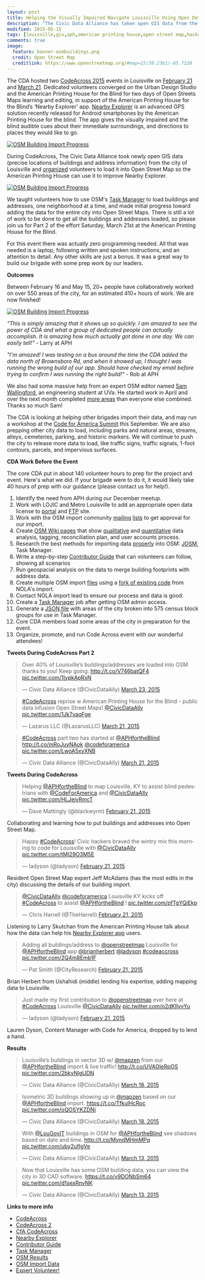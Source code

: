 ```yaml
---
layout: post
title: Helping the Visually Impaired Navigate Louisville Using Open Data
description: "The Civic Data Alliance has taken open GIS data from the city of Louisville and organized volunteers to load it into Open Street Map so the American Printing House can use it in their mobile app for the visually impaired."
modified: 2015-05-15
tags: [louisville,gis,aph,american printing house,open street map,hackathon,lojic,code for america]
comments: true
image:
  feature: banner-osmbuildings.png
  credit: Open Street Map
  creditlink: https://www.openstreetmap.org/#map=15/38.2361/-85.7220
---
```

The CDA hosted two [CodeAcross 2015](http://www.codeforamerica.org/events/codeacross-2015/) events in Louisville on [February 21](http://www.meetup.com/Louisville-Civic-Data-Alliance/events/219829803/) and [March 21](http://www.meetup.com/Louisville-Civic-Data-Alliance/events/220786152/). Dedicated volunteers converged on the  Urban Design Studio and the American Printing House for the Blind for two days of Open Streets Maps learning and editing, in support of the American Printing House for the Blind’s ‘Nearby Explorer’ app.  [Nearby Explorer](https://play.google.com/store/apps/details?id=org.aph.avigenie) is an advanced GPS solution recently released for Android smartphones by the American Printing House for the blind. The app gives the visually impaired and the blind audible cues about their immediate surroundings, and directions to places they would like to go. 

[![OSM Building Import Progress](/images/screenshot-building-progress.jpg)](http://tasks.openstreetmap.us/job/50)

During CodeAcross, The Civic Data Alliance took newly open GIS data (precise locations of buildings and address information) from the city of Louisville and [organized](http://wiki.openstreetmap.org/wiki/Louisville,_Kentucky/Building_Outlines_Import/Contributor_Guide) volunteers to load it into Open Street Map so the American Printing House can use it to improve Nearby Explorer.

[![OSM Building Import Progress](/images/screenshot-building-editing.jpg)](http://wiki.openstreetmap.org/wiki/Louisville,_Kentucky/Building_Outlines_Import/Contributor_Guide)

We taught volunteers how to use OSM's [Task Manager](http://tasks.openstreetmap.us/job/50) to load buildings and addresses, one neighborhood at a time, and made initial progress toward adding the data for the entire city into Open Street Maps. There is still a lot of work to be done to get all the buildings and addresses loaded, so please join us for Part 2 of the effort Saturday, March 21st at the American Printing House for the Blind. 

For this event there was actually zero programming needed.  All that was needed is a laptop, following written and spoken instructions, and an attention to detail.  Any other skills are just a bonus.  It was a great way to build our brigade with some prep work by our leaders.

**Outcomes**

Between February 16 and May 15, 20+ people have collaboratively worked on over 550 areas of the city, for an estimated 410+ hours of work.  We are now finished!

[![OSM Building Import Progress](/images/screenshot-building-animation.gif)](http://tasks.openstreetmap.us/job/50)

*"This is simply amazing that it shows up so quickly.   I am amazed to see the power of CDA and what a group of dedicated people can actually accomplish. It is amazing how much actually got done in one day. We can easily tell!"* - Larry at APH

*"I'm amazed! I was testing on a bus around the time the CDA added the data north of Brownsboro Rd, and when it showed up, I thought I was running the wrong build of our app. Should have checked my email before trying to confirm I was running the right build!"* - Rob at APH

We also had some massive help from an expert OSM editor named [Sam Wallingford](http://www.openstreetmap.org/user/Omnific), an engineering student at UVa.  He started work in April and over the next month completed [more areas](https://docs.google.com/spreadsheets/d/1Hvd-Ix42pkISHrbU6zZ0Be-PvggtBFa9VvNDHWvyhF0/edit#gid=0) than everyone else combined.  Thanks so much Sam!

The CDA is looking at helping other brigades import their data, and may run a workshop at the [Code for America Summit](http://www.codeforamerica.org/summit/) this September.  We are also prepping other city data to load, including parks and natural areas, streams, alleys, cemeteries, parking, and historic markers.  We will continue to push the city to release more data to load, like traffic signs, traffic signals, 1-foot contours, parcels, and impervious surfaces.

**CDA Work Before the Event**

The core CDA put in about 140 volunteer hours to prep for the project and event. Here's what we did. If your brigade were to do it, it would likely take 40 hours of prep with our guidance (please contact us for help!).

1. Identify the need from APH during our December meetup.
2. Work with LOJIC and Metro Louisville to add an appropriate open data license to [portal](http://portal.louisvilleky.gov/content/terms-use-accessibility-data-policy) and [FTP](ftp://ftp.lojic.org/pub/federal/) site.
3. Work with the OSM import community [mailing](https://lists.openstreetmap.org/listinfo/imports) [lists](https://lists.openstreetmap.org/listinfo/imports-us) to get approval for our import.
4. Create [OSM Wiki pages](http://wiki.openstreetmap.org/wiki/Louisville,_Kentucky/Building_Outlines_Import) that show [qualitative](http://wiki.openstreetmap.org/wiki/Louisville,_Kentucky/Building_Outlines_Import/OSMvsGISOverlapExamples) and [quantitative](http://wiki.openstreetmap.org/wiki/Louisville,_Kentucky/Building_Outlines_Import#Building_Outlines) data analysis, tagging, reconciliation plan, and user accounts process.
5. Research the best methods for importing data [properly](http://wiki.openstreetmap.org/wiki/Import/Guidelines) into OSM: [JOSM](https://josm.openstreetmap.de/), Task Manager.
6. Write a step-by-step [Contributor Guide](http://wiki.openstreetmap.org/wiki/Louisville,_Kentucky/Building_Outlines_Import/Contributor_Guide) that can volunteers can follow, showing all scenarios
7. Run geospacial analysis on the data to merge building footprints with address data.
8. Create multiple OSM import [files](https://github.com/civicdata/louisville-buildings/tree/data-bg/osm) using a [fork of existing code](https://github.com/civicdata/louisville-buildings) from NOLA's import.
9. Contact NOLA import lead to ensure our process and data is good.
10. Create a [Task Manager](http://tasks.openstreetmap.us/job/50) job after getting OSM admin access.
11. Generate a [JSON file](https://raw.githubusercontent.com/civicdata/louisville-buildings/master/blockgroups-importurl-900913.geojson) with areas of the city broken into 575 census block groups for use in Task Manager.
12. Core CDA members load some areas of the city in preparation for the event.
13. Organize, promote, and run Code Across event with our wonderful attendees!

**Tweets During CodeAcross Part 2**

<blockquote class="twitter-tweet" lang="en"><p>Over 40% of Louisville’s buildings/addresses are loaded into OSM thanks to you! Keep going: <a href="http://t.co/V746batQF4">http://t.co/V746batQF4</a> <a href="http://t.co/1IypkApRxN">pic.twitter.com/1IypkApRxN</a></p>&mdash; Civic Data Alliance (@CivicDataAlly) <a href="https://twitter.com/CivicDataAlly/status/580034277657718784">March 23, 2015</a></blockquote>

<blockquote class="twitter-tweet" lang="en"><p><a href="https://twitter.com/hashtag/CodeAcross?src=hash">#CodeAcross</a> reprise w American Printing House for the Blind - public data infusion Open Street Maps! <a href="https://twitter.com/CivicDataAlly">@CivicDataAlly</a> <a href="http://t.co/1Jk7vaqFge">pic.twitter.com/1Jk7vaqFge</a></p>&mdash; Lazarus LLC (@LazarusLLC) <a href="https://twitter.com/LazarusLLC/status/579281928374857728">March 21, 2015</a></blockquote>

<blockquote class="twitter-tweet" lang="en"><p><a href="https://twitter.com/hashtag/CodeAcross?src=hash">#CodeAcross</a> part two has started at <a href="https://twitter.com/APHfortheBlind">@APHfortheBlind</a> <a href="http://t.co/mRoJuyNAok">http://t.co/mRoJuyNAok</a> <a href="https://twitter.com/codeforamerica">@codeforamerica</a> <a href="http://t.co/LwoA5xyXNB">pic.twitter.com/LwoA5xyXNB</a></p>&mdash; Civic Data Alliance (@CivicDataAlly) <a href="https://twitter.com/CivicDataAlly/status/579274900797423617">March 21, 2015</a></blockquote>

**Tweets During CodeAcross**

<blockquote class="twitter-tweet" lang="en"><p>Helping <a href="https://twitter.com/APHfortheBlind">@APHfortheBlind</a> to map Louisville, KY to assist blind pedestrians with <a href="https://twitter.com/codeforamerica">@CodeForAmerica</a> and <a href="https://twitter.com/CivicDataAlly">@CivicDataAlly</a> <a href="http://t.co/HLJejvRmcT">pic.twitter.com/HLJejvRmcT</a></p>&mdash; Dave Mattingly (@blackwyrm) <a href="https://twitter.com/blackwyrm/status/569187903739441152">February 21, 2015</a></blockquote>

Collaborating and learning how to put buildings and addresses into Open Street Map.

<blockquote class="twitter-tweet" lang="en"><p>Happy <a href="https://twitter.com/hashtag/CodeAcross?src=hash">#CodeAcross</a>! Civic hackers braved the wintry mix this morning to code for Louisville with <a href="https://twitter.com/CivicDataAlly">@CivicDataAlly</a> <a href="http://t.co/tMl29O3M5E">pic.twitter.com/tMl29O3M5E</a></p>&mdash; ladyson (@ladyson) <a href="https://twitter.com/ladyson/status/569180801256062976">February 21, 2015</a></blockquote>

Resident Open Street Map expert Jeff McAdams (has the most edits in the city) discussing the details of our building import.

<blockquote class="twitter-tweet" lang="en"><p><a href="https://twitter.com/CivicDataAlly">@CivicDataAlly</a> <a href="https://twitter.com/codeforamerica">@codeforamerica</a> Louisville KY kicks off <a href="https://twitter.com/hashtag/CodeAcross?src=hash">#CodeAcross</a> to assist <a href="https://twitter.com/APHfortheBlind">@APHfortheBlind</a> ! <a href="http://t.co/pfTgYQiEkp">pic.twitter.com/pfTgYQiEkp</a></p>&mdash; Chris Harrell (@TheHarrell) <a href="https://twitter.com/TheHarrell/status/569160729246498816">February 21, 2015</a></blockquote>

Listening to Larry Skutchan from the American Printing House talk about how the data can help his [Nearby Explorer app](https://play.google.com/store/apps/details?id=org.aph.avigenie) users.

<blockquote class="twitter-tweet" lang="en"><p>Adding all buildings/address to <a href="https://twitter.com/openstreetmap">@openstreetmap</a> Louisville for <a href="https://twitter.com/APHfortheBlind">@APHfortheBlind</a> app <a href="https://twitter.com/brianherbert">@brianherbert</a> <a href="https://twitter.com/ladyson">@ladyson</a> <a href="https://twitter.com/hashtag/codeaccross?src=hash">#codeaccross</a> <a href="http://t.co/2Q4m8Emb1F">pic.twitter.com/2Q4m8Emb1F</a></p>&mdash; Pat Smith (@CityResearch) <a href="https://twitter.com/CityResearch/status/569215416767115265">February 21, 2015</a></blockquote>

Brian Herbert from Ushahidi (middle) lending his expertise, adding mapping data to Louisville.

<blockquote class="twitter-tweet" lang="en"><p>Just made my first contribution to <a href="https://twitter.com/openstreetmap">@openstreetmap</a> ever here at <a href="https://twitter.com/hashtag/CodeAcross?src=hash">#CodeAcross</a> Louisville <a href="https://twitter.com/CivicDataAlly">@CivicDataAlly</a> <a href="http://t.co/o2dKIlyvYu">pic.twitter.com/o2dKIlyvYu</a></p>&mdash; ladyson (@ladyson) <a href="https://twitter.com/ladyson/status/569188814725488640">February 21, 2015</a></blockquote>

Lauren Dyson, Content Manager with Code for America, dropped by to lend a hand.


**Results**

<blockquote class="twitter-tweet" lang="en"><p>Louisville’s buildings in vector 3D w/ <a href="https://twitter.com/mapzen">@mapzen</a> from our <a href="https://twitter.com/APHfortheBlind">@APHfortheBlind</a> import &amp; live traffic! <a href="http://t.co/UVAOleRpOS">http://t.co/UVAOleRpOS</a> <a href="http://t.co/2bkvNlgUDN">pic.twitter.com/2bkvNlgUDN</a></p>&mdash; Civic Data Alliance (@CivicDataAlly) <a href="https://twitter.com/CivicDataAlly/status/578215089754529793">March 18, 2015</a></blockquote>

<blockquote class="twitter-tweet" lang="en"><p>Isometric 3D buildings showing up in <a href="https://twitter.com/mapzen">@mapzen</a> based on our <a href="https://twitter.com/APHfortheBlind">@APHfortheBlind</a> import. <a href="https://t.co/TfkulHcRoc">https://t.co/TfkulHcRoc</a> <a href="http://t.co/oQOSYKZDNi">pic.twitter.com/oQOSYKZDNi</a></p>&mdash; Civic Data Alliance (@CivicDataAlly) <a href="https://twitter.com/CivicDataAlly/status/578217941658898433">March 18, 2015</a></blockquote>

<blockquote class="twitter-tweet" lang="en"><p>With <a href="https://twitter.com/LouGovIT">@LouGovIT</a> buildings in OSM for <a href="https://twitter.com/APHfortheBlind">@APHfortheBlind</a> see shadows based on date and time. <a href="http://t.co/MyndMHmMPq">http://t.co/MyndMHmMPq</a> <a href="http://t.co/uby2ufIgVe">pic.twitter.com/uby2ufIgVe</a></p>&mdash; Civic Data Alliance (@CivicDataAlly) <a href="https://twitter.com/CivicDataAlly/status/576412458665000961">March 13, 2015</a></blockquote>

<blockquote class="twitter-tweet" lang="en"><p>Now that Louisville has some OSM building data, you can view the city in 3D CAD software. <a href="https://t.co/v9DONbSm64">https://t.co/v9DONbSm64</a> <a href="http://t.co/d1sexRnyNK">pic.twitter.com/d1sexRnyNK</a></p>&mdash; Civic Data Alliance (@CivicDataAlly) <a href="https://twitter.com/CivicDataAlly/status/576400319397163008">March 13, 2015</a></blockquote>


<script async src="//platform.twitter.com/widgets.js" charset="utf-8"></script>


**Links to more info**

- [CodeAcross](http://www.meetup.com/Louisville-Civic-Data-Alliance/events/219829803/)
- [CodeAcross 2](http://www.meetup.com/Louisville-Civic-Data-Alliance/events/220786152/)
- [CfA CodeAcross](http://www.codeforamerica.org/events/codeacross-2015/)
- [Nearby Explorer](https://play.google.com/store/apps/details?id=org.aph.avigenie)
- [Contributor Guide](http://wiki.openstreetmap.org/wiki/Louisville,_Kentucky/Building_Outlines_Import/Contributor_Guide)
- [Task Manager](http://tasks.openstreetmap.us/job/50)
- [OSM Results](https://www.openstreetmap.org/#map=15/38.2361/-85.7220)
- [OSM Import Data](http://wiki.openstreetmap.org/wiki/Louisville,_Kentucky/Building_Outlines_Import)
- [Expert Volunteer!](http://www.openstreetmap.org/user/Omnific)
